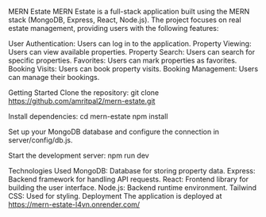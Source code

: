 MERN Estate
MERN Estate is a full-stack application built using the MERN stack (MongoDB, Express, React, Node.js). The project focuses on real estate management, providing users with the following features:

User Authentication: Users can log in to the application.
Property Viewing: Users can view available properties.
Property Search: Users can search for specific properties.
Favorites: Users can mark properties as favorites.
Booking Visits: Users can book property visits.
Booking Management: Users can manage their bookings.

Getting Started
Clone the repository:
git clone https://github.com/amritpal2/mern-estate.git

Install dependencies:
cd mern-estate
npm install

Set up your MongoDB database and configure the connection in server/config/db.js.

Start the development server:
npm run dev

Technologies Used
MongoDB: Database for storing property data.
Express: Backend framework for handling API requests.
React: Frontend library for building the user interface.
Node.js: Backend runtime environment.
Tailwind CSS: Used for styling.
Deployment
The application is deployed at https://mern-estate-l4vn.onrender.com/
